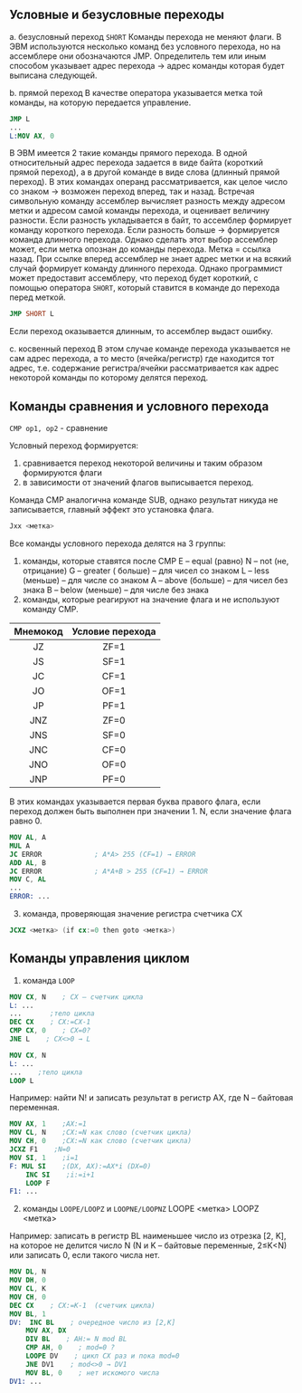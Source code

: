 ## Условные и безусловные переходы

a. безусловный переход `SHORT`
Команды перехода не меняют флаги. В ЭВМ используются несколько команд без условного перехода, но на ассемблере они обозначаются JMP.
Определитель тем или иным способом указывает адрес перехода $\to$ адрес команды которая будет выписана следующей.

b. прямой переход
В качестве оператора указывается метка той команды, на которую передается управление.

```nasm
JMP L
...
L:MOV AX, 0
```

В ЭВМ имеется 2 такие команды прямого перехода. В одной относительный адрес перехода задается в виде байта (короткий прямой переход), а в другой команде в виде слова (длинный прямой переход). 
В этих командах операнд рассматривается, как целое число со знаком $\to$ возможен переход вперед, так и назад. Встречая символьную команду ассемблер вычисляет разность между адресом метки и адресом самой команды перехода, и оценивает величину разности. Если разность укладывается в байт, то ассемблер формирует команду короткого перехода. Если разность больше $\to$ формируется команда длинного перехода. Однако сделать этот выбор ассемблер может, если метка опознан до команды перехода. Метка = ссылка назад.
При ссылке вперед ассемблер не знает адрес метки и на всякий случай формирует команду длинного перехода. Однако программист может предоставит ассемблеру, что переход будет короткий, с помощью оператора `SHORT`, который ставится в команде до перехода перед меткой.

```nasm
JMP SHORT L
```

Если переход оказывается длинным, то ассемблер выдаст ошибку.

c. косвенный переход
В этом случае команде перехода указывается не сам адрес перехода, а то место (ячейка/регистр) где находится тот адрес, т.е. содержание регистра/ячейки рассматривается как адрес некоторой команды по которому делятся переход.

## Команды сравнения и условного перехода 

`CMP op1, op2` - сравнение

Условный переход формируется:
1. сравнивается переход некоторой величины и таким образом формируются флаги
2. в зависимости от значений флагов выписывается переход.

Команда CMP аналогична команде SUB, однако результат никуда не записывается, главный эффект это установка флага.

```nasm
Jxx <метка>
```

Все команды условного перехода делятся на 3 группы:
1. команды, которые ставятся после CMP
   E – equal (равно)
   N – not (не, отрицание)
   G – greater ( больше) – для чисел со знаком
   L – less (меньше) – для числе со знаком
   A – above (больше) – для чисел без знака
   B – below (меньше) – для числе без знака
2. команды, которые реагируют на значение флага и не используют команду CMP.

| Мнемокод | Условие перехода |
|:--------:|:----------------:|
|    JZ    |       ZF=1       |
|    JS    |       SF=1       |
|    JC    |       CF=1       |
|    JO    |       OF=1       |
|    JP    |       PF=1       |
|   JNZ    |       ZF=0       |
|   JNS    |       SF=0       |
|   JNC    |       CF=0       |
|   JNO    |       OF=0       |
|   JNP    |       PF=0       | 

   В этих командах указывается первая буква правого флага, если переход должен быть выполнен при значении 1. N, если значение флага равно 0.
   
```nasm
MOV AL, A
MUL A
JC ERROR             ; A*A> 255 (CF=1) → ERROR
ADD AL, B
JC ERROR             ; A*A+B > 255 (CF=1) → ERROR
MOV C, AL
...
ERROR: ...
```

3. команда, проверяющая значение регистра счетчика CX
   
```nasm
JCXZ <метка> (if cx:=0 then goto <метка>)
```

## Команды управления циклом

1. команда `LOOP`
   
```nasm
MOV CX, N    ; CX – счетчик цикла
L: ...
...       ;тело цикла
DEC CX    ; CX:=CX-1
CMP CX, 0    ; CX=0?
JNE L    ; CX<>0 → L
```

```nasm
MOV CX, N
L: ...
...    ;тело цикла
LOOP L
```

Например: найти N! и записать результат в регистр AX, где N – байтовая переменная.

```nasm
MOV AX, 1    ;AX:=1
MOV CL, N    ;CX:=N как слово (счетчик цикла)
MOV CH, 0    ;CX:=N как слово (счетчик цикла)
JCXZ F1    ;N=0
MOV SI, 1    ;i=1
F: MUL SI    ;(DX, AX):=AX*i (DX=0)
	INC SI    ;i:=i+1
	LOOP F
F1: ...
```

2. команды `LOOPE/LOOPZ` и `LOOPNE/LOOPNZ`
   LOOPE <метка> 
   LOOPZ <метка>
   
Например: записать в регистр BL наименьшее число из отрезка [2, K], на которое не делится число  N (N и K – байтовые переменные, 2≤K<N) или записать 0, если такого числа нет.

```nasm
MOV DL, N
MOV DH, 0
MOV CL, K
MOV CH, 0
DEC CX    ; CX:=K-1  (счетчик цикла)
MOV BL, 1
DV:  INC BL    ; очередное число из [2,K]
    MOV AX, DX
    DIV BL    ; AH:= N mod BL
    CMP AH, 0    ; mod=0 ?
    LOOPE DV    ; цикл CX раз и пока mod=0
    JNE DV1    ; mod<>0 → DV1
    MOV BL, 0    ; нет искомого числа
DV1: ...
```
